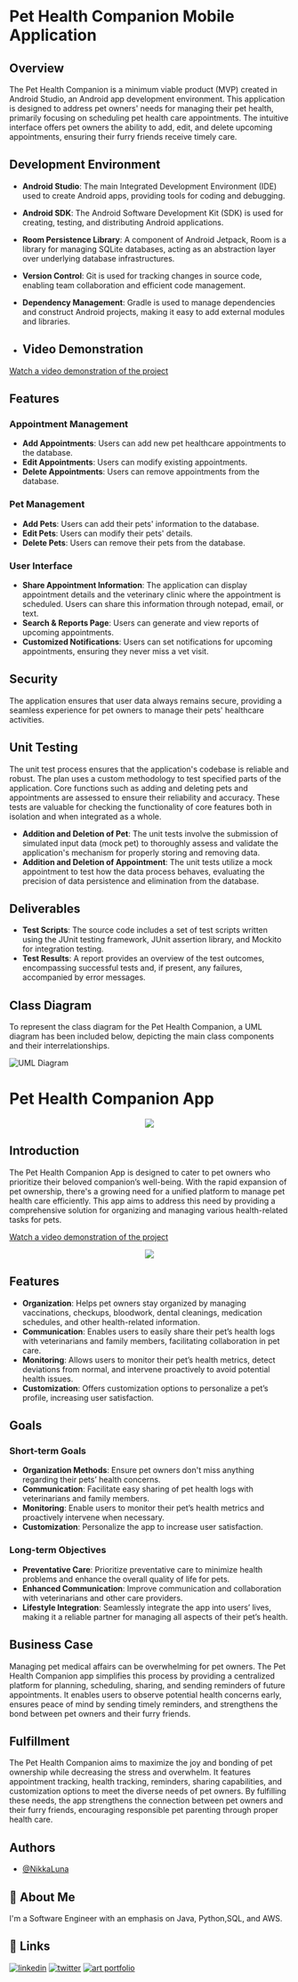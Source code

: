 # Pet Health Companion Mobile Application

## Overview

The Pet Health Companion is a minimum viable product (MVP) created in Android Studio, an Android app development environment. This application is designed to address pet owners' needs for managing their pet health, primarily focusing on scheduling pet health care appointments. The intuitive interface offers pet owners the ability to add, edit, and delete upcoming appointments, ensuring their furry friends receive timely care.

## Development Environment

- **Android Studio**: The main Integrated Development Environment (IDE) used to create Android apps, providing tools for coding and debugging.
- **Android SDK**: The Android Software Development Kit (SDK) is used for creating, testing, and distributing Android applications.
- **Room Persistence Library**: A component of Android Jetpack, Room is a library for managing SQLite databases, acting as an abstraction layer over underlying database infrastructures.
- **Version Control**: Git is used for tracking changes in source code, enabling team collaboration and efficient code management.
- **Dependency Management**: Gradle is used to manage dependencies and construct Android projects, making it easy to add external modules and libraries.

- ## Video Demonstration

[Watch a video demonstration of the project](https://youtu.be/DzeBmGI4DZ0)


## Features

### Appointment Management

- **Add Appointments**: Users can add new pet healthcare appointments to the database.
- **Edit Appointments**: Users can modify existing appointments.
- **Delete Appointments**: Users can remove appointments from the database.

### Pet Management

- **Add Pets**: Users can add their pets' information to the database.
- **Edit Pets**: Users can modify their pets' details.
- **Delete Pets**: Users can remove their pets from the database.

### User Interface

- **Share Appointment Information**: The application can display appointment details and the veterinary clinic where the appointment is scheduled. Users can share this information through notepad, email, or text.
- **Search & Reports Page**: Users can generate and view reports of upcoming appointments.
- **Customized Notifications**: Users can set notifications for upcoming appointments, ensuring they never miss a vet visit.

## Security

The application ensures that user data always remains secure, providing a seamless experience for pet owners to manage their pets' healthcare activities.

## Unit Testing

The unit test process ensures that the application's codebase is reliable and robust. The plan uses a custom methodology to test specified parts of the application. Core functions such as adding and deleting pets and appointments are assessed to ensure their reliability and accuracy. These tests are valuable for checking the functionality of core features both in isolation and when integrated as a whole.

- **Addition and Deletion of Pet**: The unit tests involve the submission of simulated input data (mock pet) to thoroughly assess and validate the application's mechanism for properly storing and removing data.
- **Addition and Deletion of Appointment**: The unit tests utilize a mock appointment to test how the data process behaves, evaluating the precision of data persistence and elimination from the database.

## Deliverables

- **Test Scripts**: The source code includes a set of test scripts written using the JUnit testing framework, JUnit assertion library, and Mockito for integration testing.
- **Test Results**: A report provides an overview of the test outcomes, encompassing successful tests and, if present, any failures, accompanied by error messages.

## Class Diagram

To represent the class diagram for the Pet Health Companion, a UML diagram has been included below, depicting the main class components and their interrelationships.

![UML Diagram](https://github.com/NikkaLuna/Pet_Health_Companion_Android_App/blob/master/Pet%20Health%20Companion%20Class%20Diagram.jpeg)



# Pet Health Companion App

<div style="text-align: center;">
  <img src="https://github.com/NikkaLuna/Pet_Health_Companion_Android_App/assets/94496219/2036bf43-8251-4f14-8439-3b93384fce4f">
</div>




## Introduction

The Pet Health Companion App is designed to cater to pet owners who prioritize their beloved companion’s well-being. With the rapid expansion of pet ownership, there's a growing need for a unified platform to manage pet health care efficiently. This app aims to address this need by providing a comprehensive solution for organizing and managing various health-related tasks for pets.

[Watch a video demonstration of the project](https://youtu.be/DzeBmGI4DZ0)


<div style="text-align: center;">
  <img src="https://github.com/NikkaLuna/Pet_Health_Companion_Android_App/assets/94496219/2036bf43-8251-4f14-8439-3b93384fce4f">
</div>


## Features

- **Organization**: Helps pet owners stay organized by managing vaccinations, checkups, bloodwork, dental cleanings, medication schedules, and other health-related information.
- **Communication**: Enables users to easily share their pet’s health logs with veterinarians and family members, facilitating collaboration in pet care.
- **Monitoring**: Allows users to monitor their pet’s health metrics, detect deviations from normal, and intervene proactively to avoid potential health issues.
- **Customization**: Offers customization options to personalize a pet’s profile, increasing user satisfaction.

## Goals

### Short-term Goals

- **Organization Methods**: Ensure pet owners don't miss anything regarding their pets’ health concerns.
- **Communication**: Facilitate easy sharing of pet health logs with veterinarians and family members.
- **Monitoring**: Enable users to monitor their pet’s health metrics and proactively intervene when necessary.
- **Customization**: Personalize the app to increase user satisfaction.

### Long-term Objectives

- **Preventative Care**: Prioritize preventative care to minimize health problems and enhance the overall quality of life for pets.
- **Enhanced Communication**: Improve communication and collaboration with veterinarians and other care providers.
- **Lifestyle Integration**: Seamlessly integrate the app into users’ lives, making it a reliable partner for managing all aspects of their pet’s health.

## Business Case

Managing pet medical affairs can be overwhelming for pet owners. The Pet Health Companion app simplifies this process by providing a centralized platform for planning, scheduling, sharing, and sending reminders of future appointments. It enables users to observe potential health concerns early, ensures peace of mind by sending timely reminders, and strengthens the bond between pet owners and their furry friends.

## Fulfillment

The Pet Health Companion aims to maximize the joy and bonding of pet ownership while decreasing the stress and overwhelm. It features appointment tracking, health tracking, reminders, sharing capabilities, and customization options to meet the diverse needs of pet owners. By fulfilling these needs, the app strengthens the connection between pet owners and their furry friends, encouraging responsible pet parenting through proper health care.

## Authors

- [@NikkaLuna](https://github.com/NikkaLuna)


## 🚀 About Me
I'm a Software Engineer with an emphasis on Java, Python,SQL, and AWS.  


## 🔗 Links
[![linkedin](https://img.shields.io/badge/linkedin-0A66C2?style=for-the-badge&logo=linkedin&logoColor=white)](https://www.linkedin.com/in/andrea-hayes-msml/)
[![twitter](https://img.shields.io/badge/twitter-1DA1F2?style=for-the-badge&logo=twitter&logoColor=white)](https://twitter.com/AHayes_Ninja_)
[![art portfolio](https://img.shields.io/badge/my_art-888?style=for-the-badge&logo=ko-fi&logoColor=white)](https://andreachristinehayes.wixsite.com/andreahayesart/)

